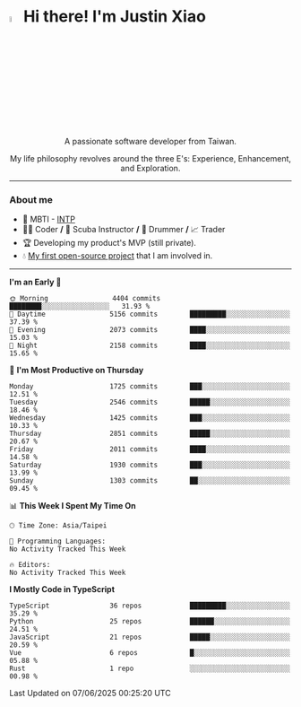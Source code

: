 # <img src="https://media.giphy.com/media/hvRJCLFzcasrR4ia7z/giphy.gif" width="5%">Hi there! I'm Justin Xiao
<p align="center">A passionate software developer from Taiwan.  </p>
<p align="center">My life philosophy revolves around the three E's: Experience, Enhancement, and Exploration.</p>

---
### About me
- 👀 MBTI - [INTP](https://www.16personalities.com/intp-personality)
- 👨‍💻 Coder **/** 🤿 Scuba Instructor **/** 🥁 Drummer **/** 📈 Trader
- 🏆 Developing my product's MVP (still private).
- 💧 [My first open-source project](https://github.com/Game-as-a-Service/Game-Lobby-Web) that I am involved in.

---
<!--START_SECTION:waka-->
**I'm an Early 🐤** 

```text
🌞 Morning                4404 commits        ████████░░░░░░░░░░░░░░░░░   31.93 % 
🌆 Daytime                5156 commits        █████████░░░░░░░░░░░░░░░░   37.39 % 
🌃 Evening                2073 commits        ████░░░░░░░░░░░░░░░░░░░░░   15.03 % 
🌙 Night                  2158 commits        ████░░░░░░░░░░░░░░░░░░░░░   15.65 % 
```
📅 **I'm Most Productive on Thursday** 

```text
Monday                   1725 commits        ███░░░░░░░░░░░░░░░░░░░░░░   12.51 % 
Tuesday                  2546 commits        █████░░░░░░░░░░░░░░░░░░░░   18.46 % 
Wednesday                1425 commits        ███░░░░░░░░░░░░░░░░░░░░░░   10.33 % 
Thursday                 2851 commits        █████░░░░░░░░░░░░░░░░░░░░   20.67 % 
Friday                   2011 commits        ████░░░░░░░░░░░░░░░░░░░░░   14.58 % 
Saturday                 1930 commits        ███░░░░░░░░░░░░░░░░░░░░░░   13.99 % 
Sunday                   1303 commits        ██░░░░░░░░░░░░░░░░░░░░░░░   09.45 % 
```


📊 **This Week I Spent My Time On** 

```text
🕑︎ Time Zone: Asia/Taipei

💬 Programming Languages: 
No Activity Tracked This Week

🔥 Editors: 
No Activity Tracked This Week
```

**I Mostly Code in TypeScript** 

```text
TypeScript               36 repos            █████████░░░░░░░░░░░░░░░░   35.29 % 
Python                   25 repos            ██████░░░░░░░░░░░░░░░░░░░   24.51 % 
JavaScript               21 repos            █████░░░░░░░░░░░░░░░░░░░░   20.59 % 
Vue                      6 repos             █░░░░░░░░░░░░░░░░░░░░░░░░   05.88 % 
Rust                     1 repo              ░░░░░░░░░░░░░░░░░░░░░░░░░   00.98 % 
```




 Last Updated on 07/06/2025 00:25:20 UTC
<!--END_SECTION:waka-->
